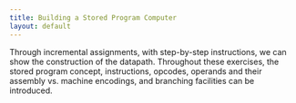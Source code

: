 ```yaml
---
title: Building a Stored Program Computer
layout: default
---
```

Through incremental assignments,
with step-by-step instructions,
we can show the construction of the datapath.
Throughout these exercises,
the stored program concept,
instructions, opcodes, operands
and their assembly vs. machine encodings,
and branching facilities can be introduced.
